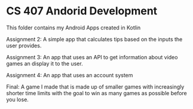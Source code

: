 # CS 407 Andorid Development
This folder contains my Android Apps created in Kotlin

Assignment 2: A simple app that calculates tips based on the inputs the user provides.

Assignment 3: An app that uses an API to get information about video games an display it to the user.

Assignment 4: An app that uses an account system

Final: A game I made that is made up of smaller games with increasingly shorter time limits with the goal to win as many games as possible before you lose. 
